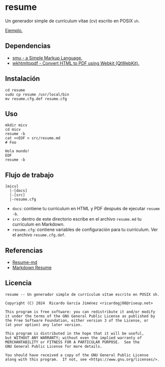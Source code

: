 # resume

Un generador simple de currículum vítae (cv) escrito en POSIX `sh`.

[Ejemplo.](https://notabug.org/ricardogj08/cv)

## Dependencias

* [smu - a Simple Markup Language.](https://github.com/karlb/smu)
* [wkhtmltopdf - Convert HTML to PDF using Webkit (QtWebKit).](https://github.com/wkhtmltopdf/wkhtmltopdf)

## Instalación

```
cd resume
sudo cp resume /usr/local/bin
mv resume.cfg.def resume.cfg
```

## Uso

```
mkdir micv
cd micv
resume -b
cat <<EOF > src/resume.md
# Foo

Hola mundo!
EOF
resume -b
```

## Flujo de trabajo

```
[micv]
  |-[docs]
  |-[src]
  |-resume.cfg
```

* `docs`: contiene tu currículum en HTML y PDF después de ejecutar `resume -b`.
* `src`: dentro de este directorio escribe en el archivo `resume.md` tu currículum en Markdown.
* `resume.cfg`: contiene variables de configuración para tu currículum. Ver el archivo `resume.cfg.def`.

## Referencias

* [Resume-md](https://github.com/siph/resume-md)
* [Markdown Resume](https://github.com/tengjuilin/markdown-resume)

## Licencia

```
resume -- Un generador simple de currículum vítae escrito en POSIX sh.

Copyright (C) 2024  Ricardo García Jiménez <ricardogj08@riseup.net>

This program is free software: you can redistribute it and/or modify
it under the terms of the GNU General Public License as published by
the Free Software Foundation, either version 3 of the License, or
(at your option) any later version.

This program is distributed in the hope that it will be useful,
but WITHOUT ANY WARRANTY; without even the implied warranty of
MERCHANTABILITY or FITNESS FOR A PARTICULAR PURPOSE.  See the
GNU General Public License for more details.

You should have received a copy of the GNU General Public License
along with this program.  If not, see <https://www.gnu.org/licenses/>.
```
